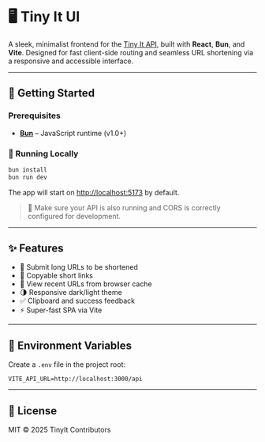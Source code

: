 # 🖥️ Tiny It UI

A sleek, minimalist frontend for the [Tiny It API](https://github.com/oneirosoft/tinyit-api), built with **React**, **Bun**, and **Vite**. Designed for fast client-side routing and seamless URL shortening via a responsive and accessible interface.

---

## 🚀 Getting Started

### Prerequisites

- [**Bun**](https://bun.sh/docs/installation) – JavaScript runtime (v1.0+)

### 🧪 Running Locally

```bash
bun install
bun run dev
```

The app will start on [http://localhost:5173](http://localhost:5173) by default.

> 🔧 Make sure your API is also running and CORS is correctly configured for development.

---

## ✨ Features

- 📩 Submit long URLs to be shortened
- 🔗 Copyable short links
- 📜 View recent URLs from browser cache
- 🌗 Responsive dark/light theme
- ✅ Clipboard and success feedback
- ⚡ Super-fast SPA via Vite

---

## 🔐 Environment Variables

Create a `.env` file in the project root:

```env
VITE_API_URL=http://localhost:3000/api
```

---

## 📝 License

MIT © 2025 TinyIt Contributors

